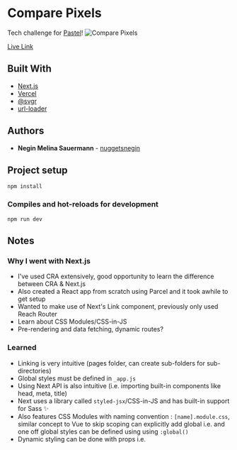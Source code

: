# Compare Pixels

Tech challenge for [Pastel](https://usepastel.com/)!
![Compare Pixels](https://i.imgur.com/1mreTg5.png)

[Live Link](https://compare-pixels.vercel.app/)

## Built With

* [Next.js](https://nextjs.org/)
* [Vercel](https://vercel.com/)
* [@svgr](https://www.npmjs.com/package/@svgr/webpack)
* [url-loader](https://github.com/webpack-contrib/url-loader)

## Authors

* **Negin Melina Sauermann** - [nuggetsnegin](https://github.com/nuggetsnegin)

## Project setup
```
npm install
```

### Compiles and hot-reloads for development
```
npm run dev
```

## Notes
### Why I went with Next.js
* I've used CRA extensively, good opportunity to learn the difference between CRA & Next.js
* Also created a React app from scratch using Parcel and it took awhile to get setup
* Wanted to make use of Next's Link component, previously only used Reach Router
* Learn about CSS Modules/CSS-in-JS
* Pre-rendering and data fetching, dynamic routes?
### Learned
* Linking is very intuitive (pages folder, can create sub-folders for sub-directories)
* Global styles must be defined in <code>_app.js</code>
* Using Next API is also intuitive (i.e. importing built-in components like head, meta, title)
* Next uses a library called <code>styled-jsx</code>/CSS-in-JS and has built-in support for Sass ✨
* Also features CSS Modules with naming convention : <code>[name].module.css</code>, similar concept to Vue <code><style scoped></code>
* Because CSS modules are locally scoped, when they are created they're assigned a unique class name i.e. <code>layout_container__2t4v2</code>, don't have to worry about naming collisions
* In production, all CSS files will be automatically concatenated into a single minified .css file, **CSS Modules** will be concatenated, minified and code-split <code>.css</code> files (ensures minimal amount of CSS is loaded!)
* CSS-in-JS can be used using inline styles or <code> <style jsx>{` p { color: pink; }`}</style></code> to skip scoping can explicitly add global i.e. <code><style jsx global>{`p { color: green } `}</style></code> and one off global styles can be defined using using <code>:global() </code>
*  Dynamic styling can be done with props i.e. <code> <style jsx>`{ background: ${props.theme.background}'`}>/style> </code>
* The [github page on styled-jsx](github.com/vercel/styled-jsx) is great to reference
* Next.js **pre-renders** every page, generates HTML for each page in advance better performance and SEO, each page is associated with minimal js code needed for that page. Plain React has no pre-rendering 
* When the page is loaded, js code runs and makes the page fully interactive, i.e. <code>Link</code> will be active after JS loads
* Two forms of pre-rendering **static generation**(generates HTML at build time, reused on each request) and **server-side rendering** (generates HTML on each request), can also use a **hybrid of the two**
* (finally after a lot of trial & error) learned how to use [getInitialProps](https://stackoverflow.com/questions/51316537/getinitialprops-never-gets-called-what-am-i-doing-wrong) 😅

### Obstacles/Gotchas?
* Routing blocked me for awhile.😠 Tried to figure out a way to incorrectly pass props(image, website link) through Link or route.push. Tried to then implement my own Redux methods using useReducer and useContext hooks, ran into a problem where state was not being dispatched properly, all I needed was to use getInitialProps but misread documentation and finally understood how to use it after reading: https://stackoverflow.com/questions/51316537/getinitialprops-never-gets-called-what-am-i-doing-wrong
* Solving/rendering the image & i-frame, sizing issues/overlays
* Was getting the image size before it was passed in as a prop (new Image() doesn't exist error), had to use onload 😅
* Odd bug where font-weight:500 doesn't apply on the buttons despite the inspector and computed showing it has that font-weight. Tried different ways of importing the font-weight (declaring it in scope/global, styling the button in global - no luck) There seems to be some [issues](https://github.com/google/fonts/issues/1137) with the actual font but unsure if it's related to my problem 
* Handling user input for 'http/https' the Pastel proxy requires the input to have http/https and I perform a check on it but it doesn't feel like the best UX. Preferably would like to be able for the user to input without http/https and prefix it. I hardcoded this by always prefixing http but removed it because i'm not sure if I should be altering the user's input without their knowledge
* Changing the functionality from show/hide to an opacity transition was a bit challenging. My solution seems a bit wacky (setting the img to relative positioning based off the height of the image inverted and adding a negative margin with that same height to remove the extra spacing from using relative positioning.) I'm curious if there is a better way to do this. Through a google search, it seemed like the common approach is to use position relative to stack them but having it nested inside the card div to handle large images made my solution less eloquent

### Potential Improvements
* Error handling isn't the most robust (mostly catch-all error handling), aside from handling image types and trying to guide the user to images (default file upload is image), no other checks in place (maybe very large images would be a use case for more error handling?) Error handling for website input could be more verbose (website didn't load vs http/https or injected that somehow)
* Stacking of image/website - I'm curious what other solutions I could've examined rather than position relative with the funky negative top positioning/negative bottom margin, my solution seemed the most intuitive based off experience with stacking elements and google search 
* Smaller components? I think the Form component could be broken down 
### Fun fact
* I used the homepage mockup with the project website to test how accurate it was 😅 (felt very inception'y)
